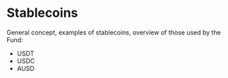 # Stablecoins

<NotReadyBadge />

General concept, examples of stablecoins, overview of those used by the Fund:

- USDT
- USDC
- AUSD
